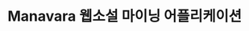 # Manavara 웹소설 마이닝 어플리케이션

<p dir="auto">
  <img src="https://github.com/bigbigdw/Manavara/assets/22631075/4629afb0-0e4c-40a1-a60d-f915a22fdf57.png" alt="" style="max-width: 100%;"><br>
  <img src="https://github.com/bigbigdw/Manavara/assets/22631075/94ded6a5-df99-489d-a442-f630643679cc.png" alt="" style="max-width: 100%;"><br>
  <img src="https://github.com/bigbigdw/Manavara/assets/22631075/30912039-7c20-46a8-b8aa-afd39339c178.png" alt="" style="max-width: 100%;"><br>
  <img src="https://github.com/bigbigdw/Manavara/assets/22631075/e0e3411e-c81f-4f78-8458-5409379388c4.png" alt="" style="max-width: 100%;"><br>
  <img src="https://github.com/bigbigdw/Manavara/assets/22631075/afabe837-72ef-4fb9-9c90-a589acef1c68.png" alt="" style="max-width: 100%;"><br>
  <img src="https://github.com/bigbigdw/Manavara/assets/22631075/3514cca0-1aae-4965-b647-cdb62e7b8006.png" alt="" style="max-width: 100%;"><br>
  <img src="https://github.com/bigbigdw/Manavara/assets/22631075/f57e3606-e4eb-4bbb-aa6d-d522188b223d.png" alt="" style="max-width: 100%;"><br>
  <img src="https://github.com/bigbigdw/Manavara/assets/22631075/976c3036-00e0-4602-9c36-c3556913a5f7.png" alt="" style="max-width: 100%;"><br>
  <img src="https://github.com/bigbigdw/Manavara/assets/22631075/d01b92f4-3b5f-478c-9f37-5aad724462a5.png" alt="" style="max-width: 100%;"><br>
  <img src="https://github.com/bigbigdw/Manavara/assets/22631075/767d2b2a-79d8-42bb-ba51-b84561f74382.png" alt="" style="max-width: 100%;"><br>
  <img src="https://github.com/bigbigdw/Manavara/assets/22631075/6817c40b-0ebe-4f65-8fb8-23dff7ac69f6.png" alt="" style="max-width: 100%;"><br>
  <img src="https://github.com/bigbigdw/Manavara/assets/22631075/29b7a1e9-bf97-4929-b3f3-93f979c069b8.png" alt="" style="max-width: 100%;"><br>
  <img src="https://github.com/bigbigdw/Manavara/assets/22631075/72f922b8-a5b0-48a9-9fb3-cb95ac660bcc.png" alt="" style="max-width: 100%;"><br>
  <img src="https://github.com/bigbigdw/Manavara/assets/22631075/bc3fbf84-42fb-4e7f-8ca0-414c80954dbe.png" alt="" style="max-width: 100%;"><br>
  <img src="https://github.com/bigbigdw/Manavara/assets/22631075/eea36ea1-65be-42ba-a1b8-68cef74a82f2.png" alt="" style="max-width: 100%;"><br>
  <img src="https://github.com/bigbigdw/Manavara/assets/22631075/a18fe9d4-7129-4656-8b73-6f512bfa19f4.png" alt="" style="max-width: 100%;"><br>
  <img src="https://github.com/bigbigdw/Manavara/assets/22631075/2d68da98-acc8-494e-92d3-2eaecf829275.png" alt="" style="max-width: 100%;"><br>
  <img src="https://github.com/bigbigdw/Manavara/assets/22631075/22a1ced7-28cc-450a-9bc4-6b4cdb1e8d49.png" alt="" style="max-width: 100%;"><br>
</p>
